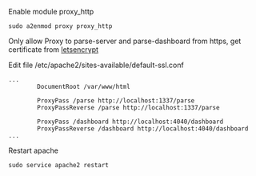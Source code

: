 Enable module proxy_http
```
sudo a2enmod proxy proxy_http
```
Only allow Proxy to parse-server and parse-dashboard from https, get certificate from [letsencrypt](https://letsencrypt.org/)

Edit file /etc/apache2/sites-available/default-ssl.conf
```
...
        DocumentRoot /var/www/html

        ProxyPass /parse http://localhost:1337/parse
        ProxyPassReverse /parse http://localhost:1337/parse

        ProxyPass /dashboard http://localhost:4040/dashboard
        ProxyPassReverse /dashboard http://localhost:4040/dashboard
...
```
Restart apache
```
sudo service apache2 restart
```
